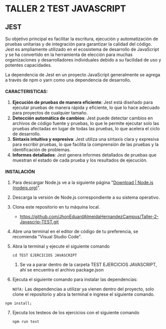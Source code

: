 # TALLER 2 TEST JAVASCRIPT 



## JEST

Su objetivo principal es facilitar la escritura, ejecución y automatización de pruebas unitarias y de integración para garantizar la calidad del código. Jest es ampliamente utilizado en el ecosistema de desarrollo de JavaScript y se ha convertido en la herramienta de elección para muchas organizaciones y desarrolladores individuales debido a su facilidad de uso y potentes capacidades.

La dependencia de Jest en un proyecto JavaScript generalmente se agrega a través de npm o yarn como una dependencia de desarrollo. 



#### CARACTERISTICAS:

1. **Ejecución de pruebas de manera eficiente**: Jest está diseñado para ejecutar pruebas de manera rápida y eficiente, lo que lo hace adecuado para proyectos de cualquier tamaño.
2. **Detección automática de cambios**: Jest puede detectar cambios en archivos de código fuente y pruebas, lo que le permite ejecutar solo las pruebas afectadas en lugar de todas las pruebas, lo que acelera el ciclo de desarrollo.
3. **Sintaxis intuitiva y expresiva**: Jest utiliza una sintaxis clara y expresiva para escribir pruebas, lo que facilita la comprensión de las pruebas y la identificación de problemas.
4. **Informes detallados**: Jest genera informes detallados de pruebas que muestran el estado de cada prueba y los resultados de ejecución.



#### INSTALACIÓN

1. Para descargar Node.js ve a la siguiente página "[Download | Node.js (nodejs.org)](https://nodejs.org/en/download)".

2. Descarga la versión de Node.js correspondiente a su sistema operativo.

3. Clona este repositorio en tu máquina local.

   - https://github.com/JhonEduardAlmeidaHernandezCampus/Taller-2-Javascrip-TEST.git

4. Abre una terminal en el editor de código de tu preferencia, se recomienda "Visual Studio Code".

5. Abra la terminal y ejecute el siguiente comando

   ```
   cd TEST EJERCICIOS JAVASCRIPT
   ```

   

   1. Se va a parar dentro de la carpeta TEST EJERCICIOS JAVASCRIPT, ahí se encuentra el archivo package.json

6. Ejecuta el siguiente comando para instalar las dependencias:

   `NOTA:` Las dependencias a utilizar ya vienen dentro del proyecto, solo clone el repositorio y abra la terminal e ingrese el siguiente comando.

```
npm install;
```

7. Ejecuta los testeos de los ejercicios con el siguiente comando 

   ```
   npm run test
   ```

   
